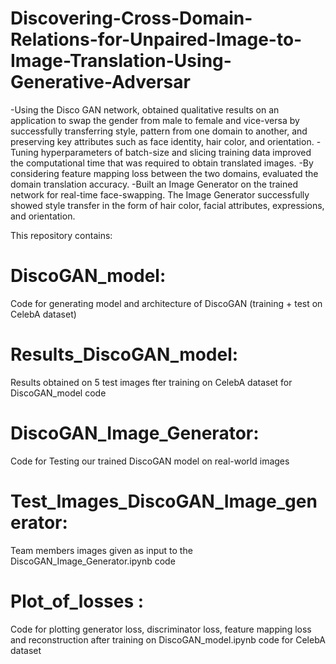 # Discovering-Cross-Domain-Relations-for-Unpaired-Image-to-Image-Translation-Using-Generative-Adversar
-Using the Disco GAN network, obtained qualitative results on an application to swap the gender from male to female and vice-versa by successfully transferring style, pattern from one domain to another, and preserving key attributes such as face identity, hair color, and orientation. 
-Tuning hyperparameters of batch-size and slicing training data improved the computational time that was required to obtain translated images. -By considering feature mapping loss between the two domains, evaluated the domain translation accuracy. 
-Built an Image Generator on the trained network for real-time face-swapping. The Image Generator successfully showed style transfer in the form of hair color, facial attributes, expressions, and orientation.

This repository contains:
# DiscoGAN_model: 
Code for generating model and architecture of DiscoGAN (training + test on CelebA dataset)
# Results_DiscoGAN_model: 
Results obtained on 5 test images fter training on CelebA dataset for DiscoGAN_model code
# DiscoGAN_Image_Generator: 
Code for Testing our trained DiscoGAN model on real-world images
# Test_Images_DiscoGAN_Image_generator: 
Team members images given as input to the DiscoGAN_Image_Generator.ipynb code
# Plot_of_losses : 
Code for plotting generator loss, discriminator loss, feature mapping loss and reconstruction after training on DiscoGAN_model.ipynb code for CelebA dataset
